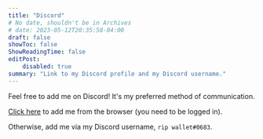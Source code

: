 ```yaml
---
title: "Discord"
# No date, shouldn't be in Archives
# date: 2023-05-12T20:35:58-04:00
draft: false
showToc: false
ShowReadingTime: false
editPost:
    disabled: true
summary: "Link to my Discord profile and my Discord username."
---
```


Feel free to add me on Discord! It's my preferred method of communication.

[Click here](https://discord.com/users/175082465671512064) to add me from the browser (you need to be logged in).

Otherwise, add me via my Discord username, `rip wallet#0683`.
